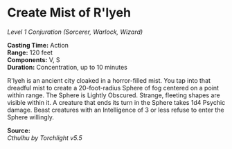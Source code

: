 # Create Mist of R'lyeh
*Level 1 Conjuration (Sorcerer, Warlock, Wizard)*

**Casting Time:** Action  
**Range:** 120 feet  
**Components:** V, S  
**Duration:** Concentration, up to 10 minutes

R'lyeh is an ancient city cloaked in a horror-filled mist. You tap into that dreadful mist to create a 20-foot-radius Sphere of fog centered on a point within range. The Sphere is Lightly Obscured. Strange, fleeting shapes are visible within it. A creature that ends its turn in the Sphere takes 1d4 Psychic damage. Beast creatures with an Intelligence of 3 or less refuse to enter the Sphere willingly.

**Source:**  
*Cthulhu by Torchlight v5.5*